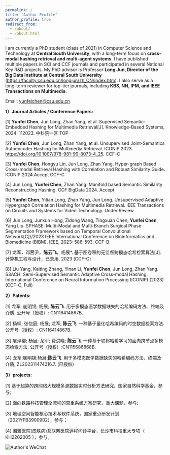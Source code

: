 ```yaml
---
permalink: /
title: "Author Profile"
author_profile: true
redirect_from: 
  - /about/
  - /about.html
---
```


I am currently a PhD student (class of 2021) in Computer Science and Technology at **Central South University**, with a long-term focus on **cross-modal hashing retrieval and multi-agent systems**. I have published multiple papers in SCI and CCF journals and participated in several National Key R&D projects. My PhD advisor is Professor **Long Jun, Director of the Big Data Institute at Central South University** (https://faculty.csu.edu.cn/longjun/zh_CN/index.htm). I also serve as a long-term reviewer for top-tier journals, including **KBS, NN, IPM, and IEEE Transactions on Multimedia**.

Email: yunfeichen@csu.edu.cn

**1）Journal Articles / Conference Papers:**

[1]	**Yunfei Chen**, Jun Long, Zhan Yang, et al. Supervised Semantic-Embedded Hashing for Multimedia Retrieval[J]. Knowledge-Based Systems, 2024: 112023. 中科院一区 TOP

[2]	**Yunfei Chen**, Jun Long, Zhan Yang, et al. Unsupervised Joint-Semantics Autoencoder Hashing for Multimedia Retrieval. ICONIP 2023. https://doi.org/10.1007/978-981-99-8073-4_25. CCF-C

[3] **Yunfei Chen**, Hongyu Lin, Jun Long, Zhan Yang. Hyper-graph Based Cross-modal Retrieval Hashing with Correlation and Robust Similarity Guide. ICONIP 2024.Accept CCF-C

[4]	Jun Long, **Yunfei Chen**, Zhan Yang. Manifold based Semantic Similarity Reconstructing Hashing. CCF BigData 2024. Accept

[5]	**Yunfei Chen**, Yitian Long, Zhan Yang, Jun Long. Unsupervised Adaptive Hypergraph Correlation Hashing for Multimedia Retrieval. IEEE Transactions on Circuits and Systems for Video Technology. Under Review

[6] Jun Long, Junkun Hong, Zidong Wang, Tingxuan Chen, **Yunfei Chen**, Yang Liu. SPHASE: Multi-Modal and Multi-Branch Surgical Phase Segmentation Framework based on Temporal Convolutional Network[C]//2023 IEEE International Conference on Bioinformatics and Biomedicine (BIBM). IEEE, 2023: 586-593. CCF-B

[7] 龙军，邓茜尹，**陈云飞**，杨展*. 基于图卷积的无监督跨模态哈希检索算法[J]. 计算机工程与设计，已录用, 2023 (CCF-C)

[8] Liu Yang, Kaiting Zhang, Yinan Li, **Yunfei Chen**, Jun Long, Zhan Yang. S3ACH: Semi-Supervised Semantic Adaptive Cross-modal Hashing. International Conference on Neural Information Processing (ICONIP) (2023)(CCF-C, Full)


**2）Patents:**

[1]	龙军; 蒯明锦; 杨展; **陈云飞**. 用于多模态医学数据缺失的哈希编码方法、终端及介质. 公开号（授权）: CN116414867B.

[2]	杨柳; 张恺庭; 杨展; 龙军; **陈云飞**. 一种基于量化哈希编码的时空数据检索方法. 公开号（授权）: CN116414867B.

[3]	屠泽榕; 杨展; 龙军; 费洪晓; **陈云飞**. 一种基于联邦哈希学习的面向跨节点多模态检索方法. 公开号（授权）:CN115686868B.

[4] 龙军;蒯明锦;杨展;**陈云飞**. 用于多模态医学数据缺失的哈希编码方法、终端及介质, ZL202311474216.7. (已授权)

**3）projects:**

[1]	基于超算的跨网络大规模多源数据实时分析方法研究，国家自然科学基金，参与;

[2]	面向铁路科技管理全流程的查重系统方案研究，重大课题，参与;

[3]	地理空间智能核心技术与软件系统，国家重点研发计划（2021YFB3900902），参与；

[4]	湘雅医院(皮肤病)互联网医院远程问诊平台，长沙市科技重大专项（ KH2202005 ），参与。


![Author's WeChat](https://yunfeichenmy.github.io/yunfeichen.github.io//images/wechat.jpg)
